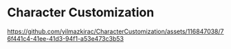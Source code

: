 # Character Customization


https://github.com/yilmazkirac/CharacterCustomization/assets/116847038/76f441c4-41ee-41d3-94f1-a53e473c3b53

